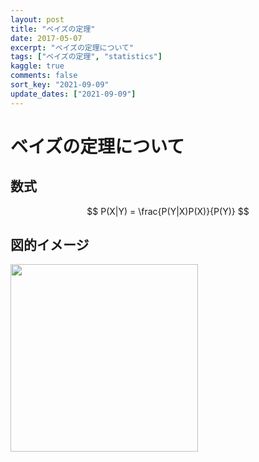 ```yaml
---
layout: post
title: "ベイズの定理"
date: 2017-05-07
excerpt: "ベイズの定理について"
tags: ["ベイズの定理", "statistics"]
kaggle: true
comments: false
sort_key: "2021-09-09"
update_dates: ["2021-09-09"]
---
```


# ベイズの定理について

## 数式

$$
P(X|Y) = \frac{P(Y|X)P(X)}{P(Y)}
$$

## 図的イメージ

<div>
  <img style="align: center !important; width: 300px !important;" src="https://user-images.githubusercontent.com/4949982/132611032-7b1cedf1-4345-4c93-a3c0-b66e01b6540d.png">
</div>

